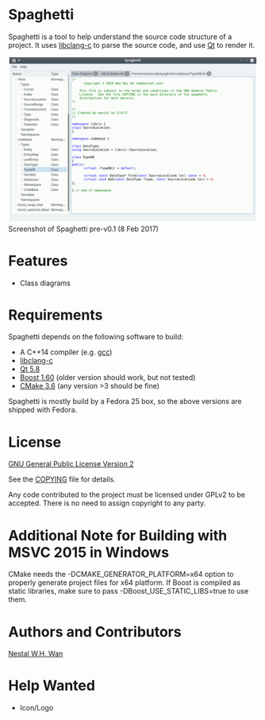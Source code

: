 # Spaghetti

Spaghetti is a tool to help understand the source code structure of a
project. It uses [libclang-c](http://clang.llvm.org/doxygen/group__CINDEX.html)
to parse the source code, and use [Qt](http://doc.qt.io/qt-5/index.html) to
render it.

![snapshot-1](./doc/snapshot1.png)
Screenshot of Spaghetti pre-v0.1 (8 Feb 2017)

# Features

* Class diagrams

# Requirements

Spaghetti depends on the following software to build:

* A C++14 compiler (e.g. [gcc](http://gcc.gnu.org))
* [libclang-c](http://clang.llvm.org/doxygen/group__CINDEX.html)
* [Qt 5.8](http://doc.qt.io/qt-5/index.html)
* [Boost 1.60](http://www.boost.org/doc/libs/1_60_0/) (older version should
work, but not tested)
* [CMake 3.6](https://cmake.org/) (any version >3 should be fine)

Spaghetti is mostly build by a Fedora 25 box, so the above versions 
are shipped with Fedora.

# License

[GNU General Public License Version 2](https://www.gnu.org/licenses/gpl-2.0.html)

See the [COPYING](./COPYING) file for details.

Any code contributed to the project must be licensed under GPLv2 to be
accepted. There is no need to assign copyright to any party. 

# Additional Note for Building with MSVC 2015 in Windows

CMake needs the -DCMAKE_GENERATOR_PLATFORM=x64 option to properly generate
project files for x64 platform. If Boost is compiled as static libraries, make
sure to pass -DBoost_USE_STATIC_LIBS=true to use them.

# Authors and Contributors

[Nestal W.H. Wan](https://gitlab.com/nestal)

# Help Wanted

* Icon/Logo
